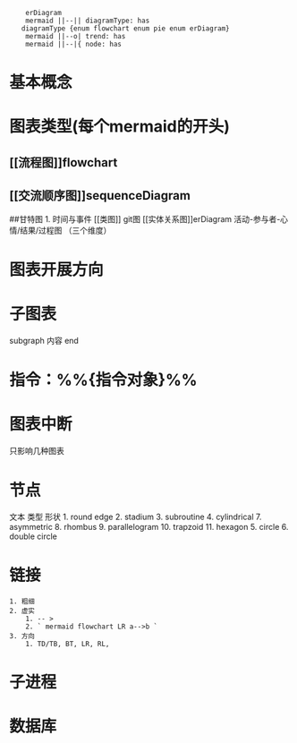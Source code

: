 ``` mermaid 
	erDiagram
	mermaid ||--|| diagramType: has
   diagramType {enum flowchart enum pie enum erDiagram}
	mermaid ||--o| trend: has
	mermaid ||--|{ node: has
```

# 基本概念
# 图表类型(每个mermaid的开头)
## [[流程图]]flowchart
## [[交流顺序图]]sequenceDiagram
##甘特图
	1. 时间与事件
[[类图]]
git图
[[实体关系图]]erDiagram
活动-参与者-心情/结果/过程图   （三个维度）
# 图表开展方向
#  子图表
subgraph 内容 end
#  指令：%%{指令对象}%%

# 图表中断
只影响几种图表
# 节点
文本
类型
形状
	1. round edge
	2. stadium
	3. subroutine
	4. cylindrical
	7. asymmetric
	8. rhombus
	9. parallelogram
	10. trapzoid
	11. hexagon
	5. circle
	6. double circle
# 链接
	1. 粗细
	2. 虚实
		1. -- >
		2. ` mermaid flowchart LR a-->b `
	3. 方向
		1. TD/TB, BT, LR, RL, 
# 子进程
# 数据库
# 